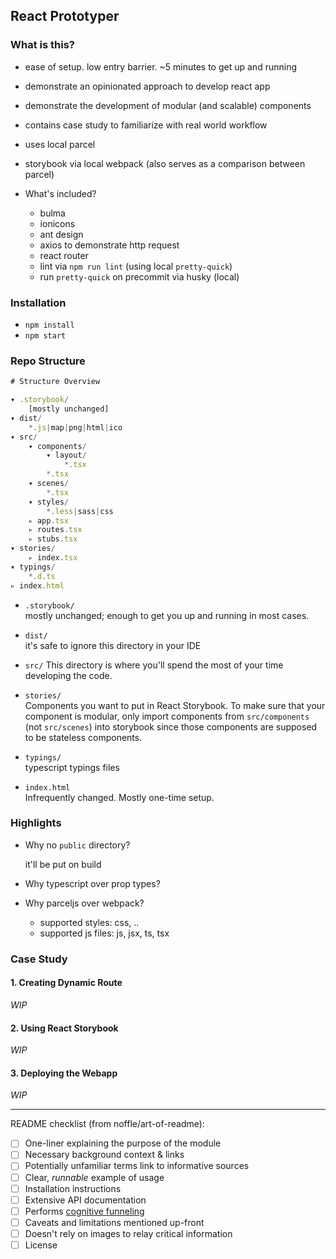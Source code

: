 ## React Prototyper

### What is this?

* ease of setup. low entry barrier. ~5 minutes to get up and running
* demonstrate an opinionated approach to develop react app
* demonstrate the development of modular (and scalable) components
* contains case study to familiarize with real world workflow
* uses local parcel
* storybook via local webpack (also serves as a comparison between parcel)

* What's included?
  * bulma
  * ionicons
  * ant design
  * axios to demonstrate http request
  * react router
  * lint via `npm run lint` (using local `pretty-quick`)
  * run `pretty-quick` on precommit via husky (local)

### Installation

* `npm install`
* `npm start`

### Repo Structure

```js
# Structure Overview

▾ .storybook/
    [mostly unchanged]
▾ dist/
    *.js|map|png|html|ico
▾ src/
    ▾ components/
        ▾ layout/
            *.tsx
        *.tsx
    ▾ scenes/
        *.tsx
    ▾ styles/
        *.less|sass|css
    ▹ app.tsx
    ▹ routes.tsx
    ▹ stubs.tsx
▾ stories/
    ▹ index.tsx
▾ typings/
    *.d.ts
▹ index.html
```

* `.storybook/`  
  mostly unchanged; enough to get you up and running in most cases.

* `dist/`  
  it's safe to ignore this directory in your IDE

* `src/`
  This directory is where you'll spend the most of your time developing the code.

* `stories/`  
  Components you want to put in React Storybook. To make sure that your component is modular, only import components from `src/components` (not `src/scenes`) into storybook since those components are supposed to be stateless components.

* `typings/`  
  typescript typings files

* `index.html`  
  Infrequently changed. Mostly one-time setup.

### Highlights

* Why no `public` directory?

  it'll be put on build

* Why typescript over prop types?
* Why parceljs over webpack?
  * supported styles: css, ..
  * supported js files: js, jsx, ts, tsx

### Case Study

#### 1. Creating Dynamic Route

_WIP_

#### 2. Using React Storybook

_WIP_

#### 3. Deploying the Webapp

_WIP_

---

README checklist (from noffle/art-of-readme):

* [ ] One-liner explaining the purpose of the module
* [ ] Necessary background context & links
* [ ] Potentially unfamiliar terms link to informative sources
* [ ] Clear, _runnable_ example of usage
* [ ] Installation instructions
* [ ] Extensive API documentation
* [ ] Performs [cognitive funneling](https://github.com/noffle/art-of-readme#cognitive-funneling)
* [ ] Caveats and limitations mentioned up-front
* [ ] Doesn't rely on images to relay critical information
* [ ] License

